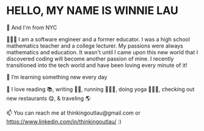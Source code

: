 <h1>HELLO, MY NAME IS WINNIE LAU</h1> 
  
<p>🗽 And I'm from NYC</p>
<p>👩🏻‍💻 I am a software engineer and a former educator. I was a high school mathematics teacher and a college lecturer. My passions were always mathematics and education. It wasn't until I came upon this new world that I discovered coding will become another passion of mine. I recently transitioned into the tech world and have been loving every minute of it!</p>
<p>🌼 I’m learning something new every day</p>
<p>💓 I love reading 📚, writing ✍🏼, running 🏃🏻‍♀️, doing yoga 🧘🏻‍♀️, checking out new restaurants 😋, & traveling 🌎</p>
<p>📫 You can reach me at thinkingoutlau@gmail.com or <a target="_blank" href="https://www.linkedin.com/in/thinkingoutlau/" at>https://www.linkedin.com/in/thinkingoutlau/</a> :)</p>
